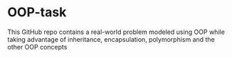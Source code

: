 # OOP-task
This GitHub repo contains a real-world problem modeled using OOP while taking advantage of inheritance, encapsulation, polymorphism and the other OOP concepts
